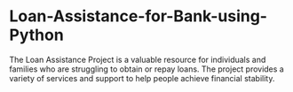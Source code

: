 # Loan-Assistance-for-Bank-using-Python
The Loan Assistance Project is a valuable resource for individuals and families who are struggling to obtain or repay loans. The project provides a variety of services and support to help people achieve financial stability.
